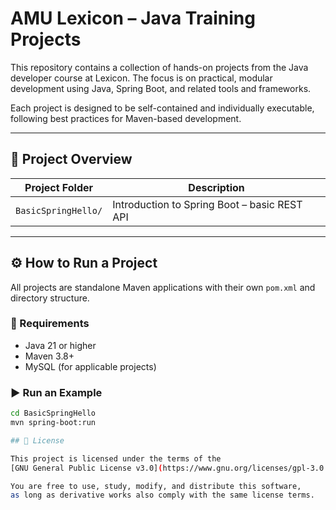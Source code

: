 # AMU Lexicon – Java Training Projects

This repository contains a collection of hands-on projects from the Java developer course at Lexicon. The focus is on practical, modular development using Java, Spring Boot, and related tools and frameworks.

Each project is designed to be self-contained and individually executable, following best practices for Maven-based development.

---

## 📁 Project Overview

| Project Folder             | Description                                      |
|---------------------------|--------------------------------------------------|
| `BasicSpringHello/`       | Introduction to Spring Boot – basic REST API     |

---

## ⚙️ How to Run a Project

All projects are standalone Maven applications with their own `pom.xml` and directory structure.

### 🧩 Requirements
- Java 21 or higher
- Maven 3.8+
- MySQL (for applicable projects)

### ▶️ Run an Example

```bash
cd BasicSpringHello
mvn spring-boot:run

## 📘 License

This project is licensed under the terms of the  
[GNU General Public License v3.0](https://www.gnu.org/licenses/gpl-3.0.en.html).

You are free to use, study, modify, and distribute this software,  
as long as derivative works also comply with the same license terms.
